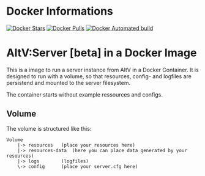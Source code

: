 # Docker Informations
[![Docker Stars](https://img.shields.io/docker/stars/alfg/nginx-rtmp.svg)](https://hub.docker.com/r/mrlutin/altv-server-beta)
[![Docker Pulls](https://img.shields.io/docker/pulls/alfg/nginx-rtmp.svg)](https://hub.docker.com/r/mrlutin/altv-server-beta)
[![Docker Automated build](https://img.shields.io/docker/automated/alfg/nginx-rtmp.svg)](https://hub.docker.com/r/mrlutin/altv-server-beta/builds/)

# AltV:Server [beta] in a Docker Image
This is a image to run a server instance from AltV in a Docker Container. It is designed to run with a volume, so that resources, config- and logfiles are persistend and mounted to the server filesystem. 

The container starts without example ressources and configs.

## Volume
The volume is structured like this:
```
Volume
    |-> resources   (place your resources here)
    |-> resources-data  (here you can place data generated by your resources)
    |-> logs        (logfiles)
    \-> config      (place your server.cfg here)
```
